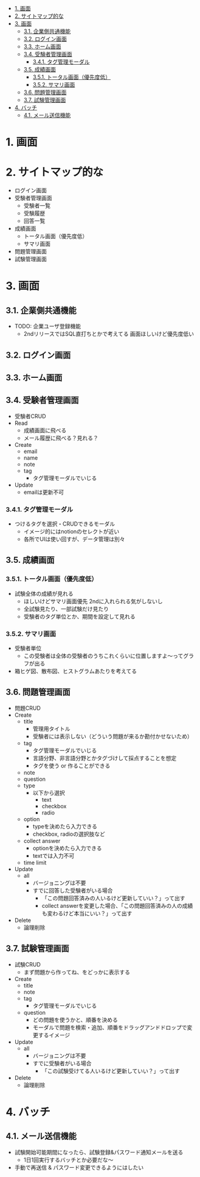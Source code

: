 - [1. 画面](#1-画面)
- [2. サイトマップ的な](#2-サイトマップ的な)
- [3. 画面](#3-画面)
  - [3.1. 企業側共通機能](#31-企業側共通機能)
  - [3.2. ログイン画面](#32-ログイン画面)
  - [3.3. ホーム画面](#33-ホーム画面)
  - [3.4. 受験者管理画面](#34-受験者管理画面)
    - [3.4.1. タグ管理モーダル](#341-タグ管理モーダル)
  - [3.5. 成績画面](#35-成績画面)
    - [3.5.1. トータル画面（優先度低）](#351-トータル画面優先度低)
    - [3.5.2. サマリ画面](#352-サマリ画面)
  - [3.6. 問題管理画面](#36-問題管理画面)
  - [3.7. 試験管理画面](#37-試験管理画面)
- [4. バッチ](#4-バッチ)
  - [4.1. メール送信機能](#41-メール送信機能)


# 1. 画面

# 2. サイトマップ的な

- ログイン画面
- 受験者管理画面
  - 受験者一覧
  - 受験履歴
  - 回答一覧
- 成績画面
  - トータル画面（優先度低）
  - サマリ画面
- 問題管理画面
- 試験管理画面


# 3. 画面

## 3.1. 企業側共通機能

- TODO: 企業ユーザ登録機能 
  - 2ndリリースではSQL直打ちとかで考えてる 画面ほしいけど優先度低い


## 3.2. ログイン画面

## 3.3. ホーム画面

## 3.4. 受験者管理画面

- 受験者CRUD
- Read
  - 成績画面に飛べる
  - メール履歴に飛べる？見れる？
- Create
  - email
  - name
  - note
  - tag
    - タグ管理モーダルでいじる
- Update
  - emailは更新不可

### 3.4.1. タグ管理モーダル

- つけるタグを選択・CRUDできるモーダル
  - イメージ的にはnotionのセレクトが近い
  - 各所でUIは使い回すが、データ管理は別々

## 3.5. 成績画面

### 3.5.1. トータル画面（優先度低）

- 試験全体の成績が見れる
  - ほしいけどサマリ画面優先 2ndに入れられる気がしないし
  - 全試験見たり、一部試験だけ見たり
  - 受験者のタグ単位とか、期間を設定して見れる


### 3.5.2. サマリ画面

- 受験者単位
  - この受験者は全体の受験者のうちこれくらいに位置しますよ〜ってグラフが出る
- 箱ヒゲ図、散布図、ヒストグラムあたりを考えてる


## 3.6. 問題管理画面

- 問題CRUD
- Create
  - title
    - 管理用タイトル
    - 受験者には表示しない（どういう問題が来るか勘付かせないため）
  - tag
    - タグ管理モーダルでいじる
    - 言語分野、非言語分野とかタグづけして採点することを想定
    - タグを使う or 作ることができる
  - note
  - question
  - type
    - 以下から選択
      - text
      - checkbox
      - radio
  - option
    - typeを決めたら入力できる
    - checkbox, radioの選択肢など
  - collect answer
    - optionを決めたら入力できる
    - textでは入力不可
  - time limit
- Update
  - all
    - バージョニングは不要
    - すでに回答した受験者がいる場合
      - 「この問題回答済みの人いるけど更新していい？」って出す
      - collect answerを変更した場合、「この問題回答済みの人の成績も変わるけど本当にいい？」って出す
- Delete
  - 論理削除


## 3.7. 試験管理画面

- 試験CRUD
  - まず問題から作ってね、をどっかに表示する
- Create
  - title
  - note
  - tag
    - タグ管理モーダルでいじる
  - question
    - どの問題を使うかと、順番を決める
    - モーダルで問題を検索・追加、順番をドラッグアンドドロップで変更するイメージ
- Update
  - all
    - バージョニングは不要
    - すでに受験者がいる場合
      - 「この試験受けてる人いるけど更新していい？」って出す
- Delete
  - 論理削除


# 4. バッチ

## 4.1. メール送信機能

- 試験開始可能期間になったら、試験登録&パスワード通知メールを送る
  - 1日1回実行するバッチとか必要だな〜
- 手動で再送信 & パスワード変更できるようにはしたい

